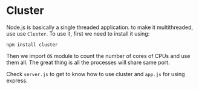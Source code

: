 # Cluster

Node.js is basically a single threaded application. to make it multithreaded, use use `Cluster`.
To use it, first we need to install it using:

```
npm install cluster
```

Then we import `OS` module to count the number of cores of CPUs and use them all.
The great thing is all the processes will share same port.

Check `server.js` to get to know how to use cluster and `app.js` for using express.
